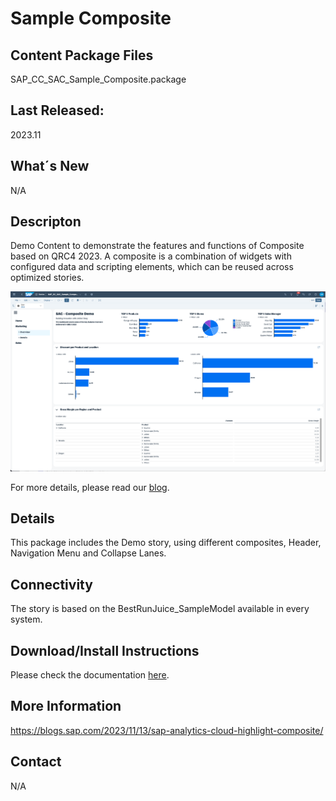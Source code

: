 # Sample Composite

## Content Package Files
SAP_CC_SAC_Sample_Composite.package

## Last Released:
2023.11

## What´s New
N/A

## Descripton
Demo Content to demonstrate the features and functions of Composite based on QRC4 2023.
A composite is a combination of widgets with configured data and scripting elements, which can be reused across optimized stories.

![Sample Composite](SAP_CC_Sample_Composite.png)

For more details, please read our [blog](https://blogs.sap.com/2023/11/13/sap-analytics-cloud-highlight-composite/).

## Details
This package includes the Demo story, using different composites, Header, Navigation Menu and Collapse Lanes.

## Connectivity
The story is based on the BestRunJuice_SampleModel available in every system.

## Download/Install Instructions
Please check the documentation [here](https://help.sap.com/docs/SAP_ANALYTICS_CLOUD/42093f14b43c485fbe3adbbe81eff6c8/ef516563b3fe4c69b6f718f17ed94cdf.html).


## More Information
https://blogs.sap.com/2023/11/13/sap-analytics-cloud-highlight-composite/

## Contact
N/A

